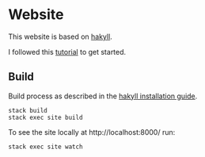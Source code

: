 # Website
This website is based on [hakyll](https://jaspervdj.be/hakyll/index.html).

I followed this [tutorial](https://jaspervdj.be/hakyll/tutorials/github-pages-tutorial.html) to get
started.

## Build
Build process as described in the
[hakyll installation guide](https://github.com/bschwb/bschwbgithub.io#readme).

    stack build
    stack exec site build

To see the site locally at http://localhost:8000/ run:

    stack exec site watch
